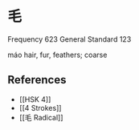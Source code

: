 # 毛
Frequency 623
General Standard 123

máo
hair, fur, feathers; coarse

## References
- [[HSK 4]]
- [[4 Strokes]]
- [[毛 Radical]]